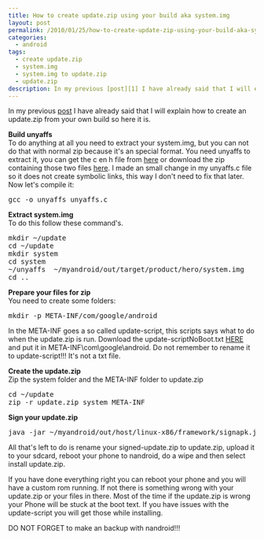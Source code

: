 ```yaml
---
title: How to create update.zip using your build aka system.img
layout: post
permalink: /2010/01/25/how-to-create-update-zip-using-your-build-aka-system-img/
categories:
  - android
tags:
  - create update.zip
  - system.img
  - system.img to update.zip
  - update.zip
description: In my previous [post][1] I have already said that I will explain how to create an update.zip from your own build so here it is.
---
```

In my previous [post][1] I have already said that I will explain how to create an update.zip from your own build so here it is.

**Build unyaffs**  
To do anything at all you need to extract your system.img, but you can not do that with normal zip because it's an special format. You need unyaffs to extract it, you can get the c en h file from [here][2] or download the zip containing those two files [here][3]. I made an small change in my unyaffs.c file so it does not create symbolic links, this way I don't need to fix that later.  
Now let's compile it:

<pre class="brush: bash; title: ; notranslate" title="">gcc -o unyaffs unyaffs.c
</pre>

**Extract system.img**  
To do this follow these command's.

<pre class="brush: bash; title: ; notranslate" title="">mkdir ~/update
cd ~/update
mkdir system
cd system
~/unyaffs  ~/myandroid/out/target/product/hero/system.img
cd ..
</pre>

**Prepare your files for zip**  
You need to create some folders:

<pre class="brush: bash; title: ; notranslate" title="">mkdir -p META-INF/com/google/android
</pre>

In the META-INF goes a so called update-script, this scripts says what to do when the update.zip is run. Download the update-scriptNoBoot.txt [HERE][4] and put it in META-INF\com\google\android. Do not remember to rename it to update-script!!! It's not a txt file.

**Create the update.zip**  
Zip the system folder and the META-INF folder to update.zip

<pre class="brush: bash; title: ; notranslate" title="">cd ~/update
zip -r update.zip system META-INF
</pre>

**Sign your update.zip**

<pre class="brush: bash; title: ; notranslate" title="">java -jar ~/myandroid/out/host/linux-x86/framework/signapk.jar ~/myandroid/build/target/product/security/testkey.x509.pem ~/myandroid/build/target/product/security/testkey.pk8 ~/update/update.zip ~/update/signed-update.zip
</pre>

All that's left to do is rename your signed-update.zip to update.zip, upload it to your sdcard, reboot your phone to nandroid, do a wipe and then select install update.zip.

If you have done everything right you can reboot your phone and you will have a custom rom running. If not there is something wrong with your update.zip or your files in there. Most of the time if the update.zip is wrong your Phone will be stuck at the boot text. If you have issues with the update-script you will get those while installing.

DO NOT FORGET to make an backup with nandroid!!!

 [1]: http://blog.coralic.nl/2010/01/21/how-to-create-a-custom-rom-for-hero-from-android-sources/
 [2]: http://code.google.com/p/unyaffs/downloads/list
 [3]: http://files.coralic.nl/unyaffs.zip
 [4]: http://files.coralic.nl/update-scriptNoBoot.txt